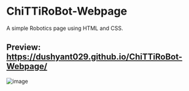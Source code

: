 # ChiTTiRoBot-Webpage

A simple Robotics page using HTML and CSS.

## Preview: https://dushyant029.github.io/ChiTTiRoBot-Webpage/

![image](https://user-images.githubusercontent.com/55031190/102716574-bde79b00-4302-11eb-86e4-2a9946e38659.png)

